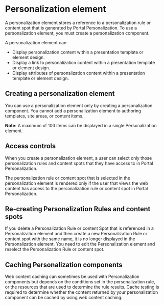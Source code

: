 # Personalization element

A personalization element stores a reference to a personalization rule or content spot that is generated by Portal Personalization. To use a personalization element, you must create a personalization component.

A personalization element can:

-   Display personalization content within a presentation template or element design.
-   Display a link to personalization content within a presentation template or element design.
-   Display attributes of personalization content within a presentation template or element design.

## Creating a personalization element

You can use a personalization element only by creating a personalization component. You cannot add a personalization element to authoring templates, site areas, or content items.

**Note:** A maximum of 100 items can be displayed in a single Personalization element.

## Access controls

When you create a personalization element, a user can select only those personalization rules and content spots that they have access to in Portal Personalization.

The personalization rule or content spot that is selected in the personalization element is rendered only if the user that views the web content has access to the personalization rule or content spot in Portal Personalization.

## Re-creating Personalization Rules and content spots

If you delete a Personalization Rule or content Spot that is referenced in a Personalization element and then create a new Personalization Rule or content spot with the same name, it is no longer displayed in the Personalization element. You need to edit the Personalization element and reselect the Personalization Rule or content spot.

## Caching Personalization components

Web content caching can sometimes be used with Personalization components but depends on the conditions set in the personalization rule, or the resources that are used to determine the rule results. Cache testing is required to determine whether the content returned by your personalization component can be cached by using web content caching.


